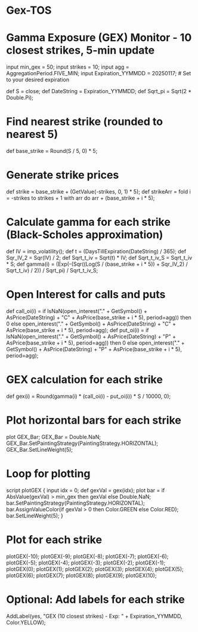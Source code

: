 # Gex-TOS

# Gamma Exposure (GEX) Monitor - 10 closest strikes, 5-min update

input min_gex = 50;
input strikes = 10;
input agg = AggregationPeriod.FIVE_MIN;
input Expiration_YYMMDD = 20250117; # Set to your desired expiration

def S = close;
def DateString = Expiration_YYMMDD;
def Sqrt_pi = Sqrt(2 * Double.Pi);

# Find nearest strike (rounded to nearest 5)
def base_strike = Round(S / 5, 0) * 5;

# Generate strike prices
def strike = base_strike + (GetValue(-strikes, 0, 1) * 5);
def strikeArr = fold i = -strikes to strikes + 1 with arr do arr + (base_strike + i * 5);

# Calculate gamma for each strike (Black-Scholes approximation)
def IV = imp_volatility();
def t = (DaysTillExpiration(DateString) / 365);
def Sqr_IV_2 = Sqr(IV) / 2;
def Sqrt_t_iv = Sqrt(t) * IV;
def Sqrt_t_iv_S = Sqrt_t_iv * S;
def gamma(i) = (Exp(-(Sqr((Log(S / (base_strike + i * 5)) + Sqr_IV_2) / Sqrt_t_iv) / 2)) / Sqrt_pi) / Sqrt_t_iv_S;

# Open Interest for calls and puts
def call_oi(i) = if IsNaN(open_interest("." + GetSymbol() + AsPrice(DateString) + "C" + AsPrice(base_strike + i * 5), period=agg)) then 0 else open_interest("." + GetSymbol() + AsPrice(DateString) + "C" + AsPrice(base_strike + i * 5), period=agg);
def put_oi(i)  = if IsNaN(open_interest("." + GetSymbol() + AsPrice(DateString) + "P" + AsPrice(base_strike + i * 5), period=agg)) then 0 else open_interest("." + GetSymbol() + AsPrice(DateString) + "P" + AsPrice(base_strike + i * 5), period=agg);

# GEX calculation for each strike
def gex(i) = Round(gamma(i) * (call_oi(i) - put_oi(i)) * S / 10000, 0);

# Plot horizontal bars for each strike
plot GEX_Bar;
GEX_Bar = Double.NaN;
GEX_Bar.SetPaintingStrategy(PaintingStrategy.HORIZONTAL);
GEX_Bar.SetLineWeight(5);

# Loop for plotting
script plotGEX {
    input idx = 0;
    def gexVal = gex(idx);
    plot bar = if AbsValue(gexVal) > min_gex then gexVal else Double.NaN;
    bar.SetPaintingStrategy(PaintingStrategy.HORIZONTAL);
    bar.AssignValueColor(if gexVal > 0 then Color.GREEN else Color.RED);
    bar.SetLineWeight(5);
}
# Plot for each strike
plotGEX(-10);
plotGEX(-9);
plotGEX(-8);
plotGEX(-7);
plotGEX(-6);
plotGEX(-5);
plotGEX(-4);
plotGEX(-3);
plotGEX(-2);
plotGEX(-1);
plotGEX(0);
plotGEX(1);
plotGEX(2);
plotGEX(3);
plotGEX(4);
plotGEX(5);
plotGEX(6);
plotGEX(7);
plotGEX(8);
plotGEX(9);
plotGEX(10);

# Optional: Add labels for each strike
AddLabel(yes, "GEX (10 closest strikes) - Exp: " + Expiration_YYMMDD, Color.YELLOW);
